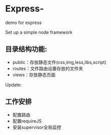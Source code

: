 # Express-

demo for express<br />

Set up a simple node framework

<h2>目录结构功能:</h2>
<ul>
	<li>public：存放静态文件(css,img,less,libs,script)</li>
	<li>routes：文件路由设置存放的文件夹</li>
	<li>views：存放静态页面</li>
</ul>

Update:
<h2>工作安排</h2>
<ul>
	<li>配置路由</li>
	<li>配置requireJS</li>
	<li>安装supervisor全局监控</li>
</ul>


